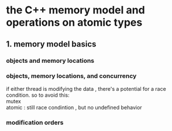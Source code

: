 # the C++ memory model and operations on atomic types

## 1. memory model basics

### objects and memory locations

### objects, memory locations, and concurrency
if either thread is modifying the data , there's a potential for a race condition.
so to avoid this:  
mutex  
atomic : still race condintion , but no undefined behavior  

### modification orders

